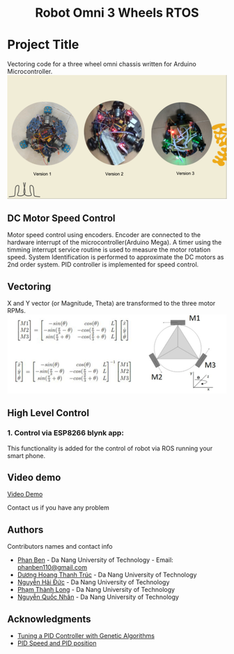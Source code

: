 <h1 align="center">Robot Omni 3 Wheels RTOS</h1>

# Project Title

Vectoring code for a three wheel omni chassis written for Arduino Microcontroller.   
![](Images/screenshot_1655914351.png)

## DC Motor Speed Control
Motor speed control using encoders. Encoder are connected to the hardware interrupt of the microcontroller(Arduino Mega). A timer using the timming interrupt service routine is used to measure the motor rotation speed. System Identification is performed to approximate the DC motors as 2nd order system. PID controller is implemented for speed control.<br/>

## Vectoring
X and Y vector (or Magnitude, Theta) are transformed to the three motor RPMs.
![](Images/omni_transformation_2.jpg)

## High Level Control
### 1. Control via ESP8266 blynk app: 
This functionality is added for the control of robot via ROS running your smart phone.

## Video demo
[Video Demo](https://www.youtube.com/watch?v=WiIC_UjOM_0) 

Contact us if you have any problem

## Authors

Contributors names and contact info


* [Phan Ben](https://www.facebook.com/benphan110) - Da Nang University of Technology - Email: phanben110@gmail.com
* [Dương Hoang Thanh Trúc](https://www.facebook.com/yul.duonqq) - Da Nang University of Technology
* [Nguyễn Hải Đức](https://www.facebook.com/duc.nguyenhai741) - Da Nang University of Technology
* [Phạm Thành Long](https://www.facebook.com/mrlong2k) - Da Nang University of Technology
* [Nguyễn Quốc Nhân](https://www.facebook.com/profile.php?id=100007475868554) - Da Nang University of Technology


## Acknowledgments

* [Tuning a PID Controller with Genetic Algorithms](https://www.youtube.com/watch?v=S5C_z1nVaSg&t=2s)
* [PID Speed and PID position](http://arduino.vn/result/5401-pid-speed-position-control)
